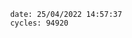 

                date: 25/04/2022 14:57:37
                cycles: 94920

                         